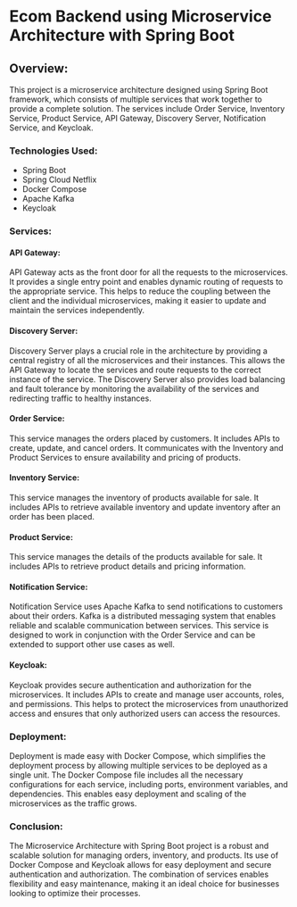 # Ecom Backend using Microservice Architecture with Spring Boot

## Overview:
This project is a microservice architecture designed using Spring Boot framework, which consists of multiple services that work together to provide a complete solution. The services include Order Service, Inventory Service, Product Service, API Gateway, Discovery Server, Notification Service, and Keycloak.

### Technologies Used:

- Spring Boot
- Spring Cloud Netflix
- Docker Compose
- Apache Kafka
- Keycloak

### Services:

#### API Gateway:
API Gateway acts as the front door for all the requests to the microservices. It provides a single entry point and enables dynamic routing of requests to the appropriate service. This helps to reduce the coupling between the client and the individual microservices, making it easier to update and maintain the services independently.

#### Discovery Server:
Discovery Server plays a crucial role in the architecture by providing a central registry of all the microservices and their instances. This allows the API Gateway to locate the services and route requests to the correct instance of the service. The Discovery Server also provides load balancing and fault tolerance by monitoring the availability of the services and redirecting traffic to healthy instances.

#### Order Service:
This service manages the orders placed by customers. It includes APIs to create, update, and cancel orders. It communicates with the Inventory and Product Services to ensure availability and pricing of products.

#### Inventory Service:
This service manages the inventory of products available for sale. It includes APIs to retrieve available inventory and update inventory after an order has been placed.

#### Product Service:
This service manages the details of the products available for sale. It includes APIs to retrieve product details and pricing information.

#### Notification Service:
Notification Service uses Apache Kafka to send notifications to customers about their orders. Kafka is a distributed messaging system that enables reliable and scalable communication between services. This service is designed to work in conjunction with the Order Service and can be extended to support other use cases as well.

#### Keycloak:
Keycloak provides secure authentication and authorization for the microservices. It includes APIs to create and manage user accounts, roles, and permissions. This helps to protect the microservices from unauthorized access and ensures that only authorized users can access the resources.

### Deployment:
Deployment is made easy with Docker Compose, which simplifies the deployment process by allowing multiple services to be deployed as a single unit. The Docker Compose file includes all the necessary configurations for each service, including ports, environment variables, and dependencies. This enables easy deployment and scaling of the microservices as the traffic grows.

### Conclusion:
The Microservice Architecture with Spring Boot project is a robust and scalable solution for managing orders, inventory, and products. Its use of Docker Compose and Keycloak allows for easy deployment and secure authentication and authorization. The combination of services enables flexibility and easy maintenance, making it an ideal choice for businesses looking to optimize their processes.
